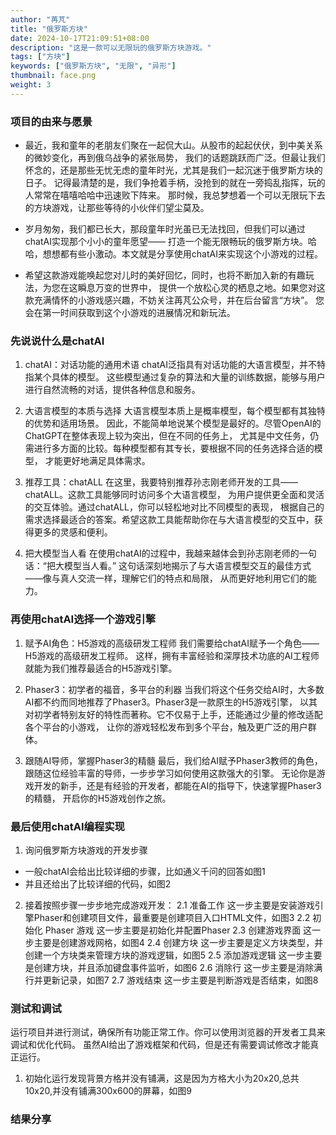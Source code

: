 ```yaml
---
author: "苒芃"
title: "俄罗斯方块"
date: 2024-10-17T21:09:51+08:00
description: "这是一款可以无限玩的俄罗斯方块游戏。"
tags: ["方块"]
keywords: ["俄罗斯方块", "无限", "异形"]
thumbnail: face.png
weight: 3
---
```


### 项目的由来与愿景
- 最近，我和童年的老朋友们聚在一起侃大山。从股市的起起伏伏，到中美关系的微妙变化，再到俄乌战争的紧张局势，
我们的话题跳跃而广泛。但最让我们怀念的，还是那些无忧无虑的童年时光，尤其是我们一起沉迷于俄罗斯方块的日子。
记得最清楚的是，我们争抢着手柄，没抢到的就在一旁捣乱指挥，玩的人常常在嘻嘻哈哈中迅速败下阵来。
那时候，我总梦想着一个可以无限玩下去的方块游戏，让那些等待的小伙伴们望尘莫及。

- 岁月匆匆，我们都已长大，那段童年时光虽已无法找回，但我们可以通过chatAI实现那个小小的童年愿望——
打造一个能无限畅玩的俄罗斯方块。哈哈，想想都有些小激动。本文就是分享使用chatAI来实现这个小游戏的过程。

- 希望这款游戏能唤起您对儿时的美好回忆，同时，也将不断加入新的有趣玩法，为您在这瞬息万变的世界中，
提供一个放松心灵的栖息之地。如果您对这款充满情怀的小游戏感兴趣，不妨关注苒芃公众号，并在后台留言“方块”。
您会在第一时间获取到这个小游戏的进展情况和新玩法。

### 先说说什么是chatAI
1. chatAI：对话功能的通用术语
chatAI泛指具有对话功能的大语言模型，并不特指某个具体的模型。
这些模型通过复杂的算法和大量的训练数据，能够与用户进行自然流畅的对话，提供各种信息和服务。

2. 大语言模型的本质与选择
大语言模型本质上是概率模型，每个模型都有其独特的优势和适用场景。
因此，不能简单地说某个模型是最好的。尽管OpenAI的ChatGPT在整体表现上较为突出，但在不同的任务上，
尤其是中文任务，仍需进行多方面的比较。每种模型都有其专长，要根据不同的任务选择合适的模型，
才能更好地满足具体需求。

3. 推荐工具：chatALL
在这里，我要特别推荐孙志刚老师开发的工具——chatALL。这款工具能够同时访问多个大语言模型，
为用户提供更全面和灵活的交互体验。通过chatALL，你可以轻松地对比不同模型的表现，
根据自己的需求选择最适合的答案。希望这款工具能帮助你在与大语言模型的交互中，获得更多的灵感和便利。

4. 把大模型当人看
在使用chatAI的过程中，我越来越体会到孙志刚老师的一句话：“把大模型当人看。”
这句话深刻地揭示了与大语言模型交互的最佳方式——像与真人交流一样，理解它们的特点和局限，
从而更好地利用它们的能力。

### 再使用chatAI选择一个游戏引擎
1. 赋予AI角色：H5游戏的高级研发工程师
我们需要给chatAI赋予一个角色——H5游戏的高级研发工程师。
这样，拥有丰富经验和深厚技术功底的AI工程师就能为我们推荐最适合的H5游戏引擎。

2. Phaser3：初学者的福音，多平台的利器
当我们将这个任务交给AI时，大多数AI都不约而同地推荐了Phaser3。Phaser3是一款原生的H5游戏引擎，
以其对初学者特别友好的特性而著称。它不仅易于上手，还能通过少量的修改适配各个平台的小游戏，
让你的游戏轻松发布到多个平台，触及更广泛的用户群体。

3. 跟随AI导师，掌握Phaser3的精髓
最后，我们给AI赋予Phaser3教师的角色，跟随这位经验丰富的导师，一步步学习如何使用这款强大的引擎。
无论你是游戏开发的新手，还是有经验的开发者，都能在AI的指导下，快速掌握Phaser3的精髓，
开启你的H5游戏创作之旅。

### 最后使用chatAI编程实现
1. 询问俄罗斯方块游戏的开发步骤
- 一般chatAI会给出比较详细的步骤，比如通义千问的回答如图1
- 并且还给出了比较详细的代码，如图2

2. 接着按照步骤一步步地完成游戏开发：
2.1 准备工作
这一步主要是安装游戏引擎Phaser和创建项目文件，最重要是创建项目入口HTML文件，如图3
2.2 初始化 Phaser 游戏
这一步主要是初始化并配置Phaser
2.3 创建游戏界面
这一步主要是创建游戏网格，如图4
2.4 创建方块
这一步主要是定义方块类型，并创建一个方块类来管理方块的游戏逻辑，如图5
2.5 添加游戏逻辑
这一步主要是创建方块，并且添加键盘事件监听，如图6
2.6 消除行
这一步主要是消除满行并更新记录，如图7
2.7 游戏结束
这一步主要是判断游戏是否结束，如图8

### 测试和调试
运行项目并进行测试，确保所有功能正常工作。你可以使用浏览器的开发者工具来调试和优化代码。
虽然AI给出了游戏框架和代码，但是还有需要调试修改才能真正运行。
1. 初始化运行发现背景方格并没有铺满，这是因为方格大小为20x20,总共10x20,并没有铺满300x600的屏幕，如图9


### 结果分享


